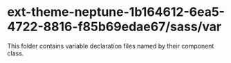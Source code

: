 # ext-theme-neptune-1b164612-6ea5-4722-8816-f85b69edae67/sass/var

This folder contains variable declaration files named by their component class.
